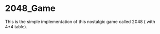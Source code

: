 # 2048_Game
This is the simple implementation of this nostalgic game called 2048 ( with 4*4 table).
